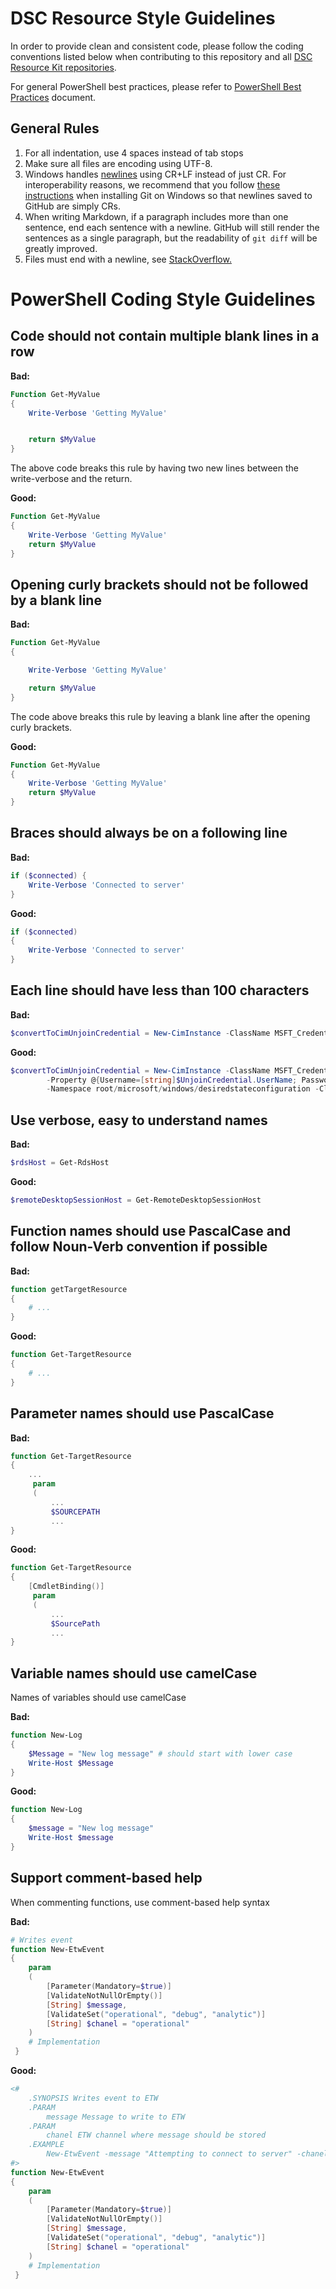 # DSC Resource Style Guidelines

In order to provide clean and consistent code, please follow the coding conventions listed below when contributing to this repository and all [DSC Resource Kit repositories](https://github.com/PowerShell/DscResources/tree/master/xDscResources).

For general PowerShell best practices, please refer to [PowerShell Best Practices](https://github.com/PowerShell/PSScriptAnalyzer/blob/development/PowerShellBestPractices.md) document.

General Rules
----------------

 1. For all indentation, use 4 spaces instead of tab stops
 2. Make sure all files are encoding using UTF-8. 
 3. Windows handles [newlines](http://en.wikipedia.org/wiki/Newline) using CR+LF instead of just CR. 
For interoperability reasons, we recommend that you follow [these instructions](GettingStartedWithGitHub.md#setup-git) when installing Git on Windows so that newlines saved to GitHub are simply CRs. 
 4. When writing Markdown, if a paragraph includes more than one sentence, end each sentence with a newline.
GitHub will still render the sentences as a single paragraph, but the readability of `git diff` will be greatly improved. 
 5. Files must end with a newline, see [StackOverflow.](http://stackoverflow.com/questions/5813311/no-newline-at-end-of-file) 

PowerShell Coding Style Guidelines
==================================

Code should not contain multiple blank lines in a row
---------------------------------------------------

**Bad:**
```powershell
Function Get-MyValue
{
    Write-Verbose 'Getting MyValue'


    return $MyValue
}
```

The above code breaks this rule by having two new lines between the write-verbose and the return.

**Good:**
```powershell
Function Get-MyValue
{
    Write-Verbose 'Getting MyValue'
    return $MyValue
}
```

Opening curly brackets should not be followed by a blank line
-------------------------------------------------------------

**Bad:**
```powershell
Function Get-MyValue
{

    Write-Verbose 'Getting MyValue'

    return $MyValue
}
```

The code above breaks this rule by leaving a blank line after the opening curly brackets.

**Good:**
```powershell
Function Get-MyValue
{
    Write-Verbose 'Getting MyValue'
    return $MyValue
}
```

Braces should always be on a following line
-------------------------------------------------------------

**Bad:**
```powershell
if ($connected) {
    Write-Verbose 'Connected to server'
}
```

**Good:**
```powershell
if ($connected) 
{
    Write-Verbose 'Connected to server'
}
```

Each line should have less than 100 characters
-------------------------------------------------------------

**Bad:**
```powershell
$convertToCimUnjoinCredential = New-CimInstance -ClassName MSFT_Credential -Property @{Username=[string]$UnjoinCredential.UserName; Password=[string]$null} -Namespace root/microsoft/windows/desiredstateconfiguration -ClientOnly
```

**Good:**
```powershell
$convertToCimUnjoinCredential = New-CimInstance -ClassName MSFT_Credential `
        -Property @{Username=[string]$UnjoinCredential.UserName; Password=[string]$null} `
        -Namespace root/microsoft/windows/desiredstateconfiguration -ClientOnly
```

Use verbose, easy to understand names
-------------------------------------------------------------

**Bad:**
```powershell
$rdsHost = Get-RdsHost
```

**Good:**
```powershell
$remoteDesktopSessionHost = Get-RemoteDesktopSessionHost
```

Function names should use PascalCase and follow Noun-Verb convention if possible
-------------------------------------------------------------

**Bad:**
```powershell
function getTargetResource
{
    # ...
}
```

**Good:**
```powershell
function Get-TargetResource
{
    # ...
}
```

Parameter names should use PascalCase 
-------------------------------------------------------------

**Bad:**
```powershell
function Get-TargetResource
{
    ...
     param
     (
         ...
         $SOURCEPATH
         ...
}
```

**Good:**
```powershell
function Get-TargetResource
{
    [CmdletBinding()]
     param
     (
         ...
         $SourcePath
         ...
}
```

Variable names should use camelCase
-------------------------------------------------------------

Names of variables should use camelCase

**Bad:**
```powershell
function New-Log
{
    $Message = "New log message" # should start with lower case
    Write-Host $Message
}
```

**Good:**
```powershell
function New-Log
{
    $message = "New log message"
    Write-Host $message
}
```

Support comment-based help
-------------------------------------------------------------

When commenting functions, use comment-based help syntax

**Bad:**
```powershell
# Writes event
function New-EtwEvent
{
    param 
    (
        [Parameter(Mandatory=$true)]
        [ValidateNotNullOrEmpty()]
        [String] $message,
        [ValidateSet("operational", "debug", "analytic")]
        [String] $chanel = "operational"
    )
    # Implementation
 }
```

**Good:**
```powershell
<#
    .SYNOPSIS Writes event to ETW
    .PARAM
        message Message to write to ETW
    .PARAM 
        chanel ETW channel where message should be stored
    .EXAMPLE
        New-EtwEvent -message "Attempting to connect to server" -chanel "debug"
#>
function New-EtwEvent
{
    param 
    (
        [Parameter(Mandatory=$true)]
        [ValidateNotNullOrEmpty()]
        [String] $message,
        [ValidateSet("operational", "debug", "analytic")]
        [String] $chanel = "operational"
    )
    # Implementation
 }
```
